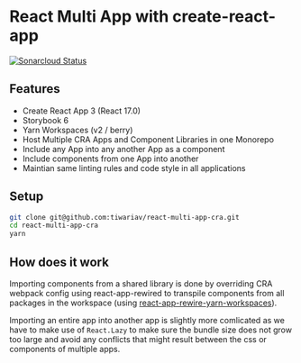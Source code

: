 # React Multi App with create-react-app

[![Sonarcloud Status](https://sonarcloud.io/api/project_badges/measure?project=com.lapots.breed.judge:judge-rule-engine&metric=alert_status)](https://sonarcloud.io/dashboard?id=com.lapots.breed.judge:judge-rule-engine)

## Features

- Create React App 3 (React 17.0)
- Storybook 6
- Yarn Workspaces (v2 / berry)
- Host Multiple CRA Apps and Component Libraries in one Monorepo
- Include any App into any another App as a component
- Include components from one App into another
- Maintian same linting rules and code style in all applications

## Setup

```bash
git clone git@github.com:tiwariav/react-multi-app-cra.git
cd react-multi-app-cra
yarn
```

## How does it work

Importing components from a shared library is done by overriding CRA webpack config using react-app-rewired to transpile components from
all packages in the workspace (using [react-app-rewire-yarn-workspaces](https://github.com/viewstools/yarn-workspaces-cra-crna/tree/master/react-app-rewire-yarn-workspaces)).

Importing an entire app into another app is slightly more comlicated as we have to make use of `React.Lazy` to make sure the bundle size
does not grow too large and avoid any conflicts that might result between the css or components of multiple apps.
